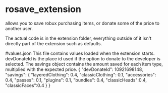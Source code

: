# rosave_extension
allows you to save robux purchasing items, or donate some of the price to another user.

The actual code is in the extension folder, everything outside of it isn't directly part of the extension such as defaults.

#values.json
This file contains values loaded when the extension starts.
devDonateId is the place id used if the option to donate to the developer is selected.
The savings object contains the amount saved for each item type, multiplied with the expected price.
{
    "devDonateId": 10921698148,
    "savings": {
        "layeredClothing": 0.4,
        "classicClothing": 0.1,
        "accessories": 0.4,
        "passes": 0.1,
        "plugins": 0.1,
        "bundles": 0.4,
        "classicHeads":0.4,
        "classicFaces":0.4
    }
}
